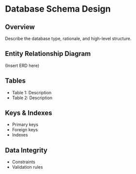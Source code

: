 # Database Schema Design

## Overview
Describe the database type, rationale, and high-level structure.

## Entity Relationship Diagram
(Insert ERD here)

## Tables
- Table 1: Description
- Table 2: Description

## Keys & Indexes
- Primary keys
- Foreign keys
- Indexes

## Data Integrity
- Constraints
- Validation rules
